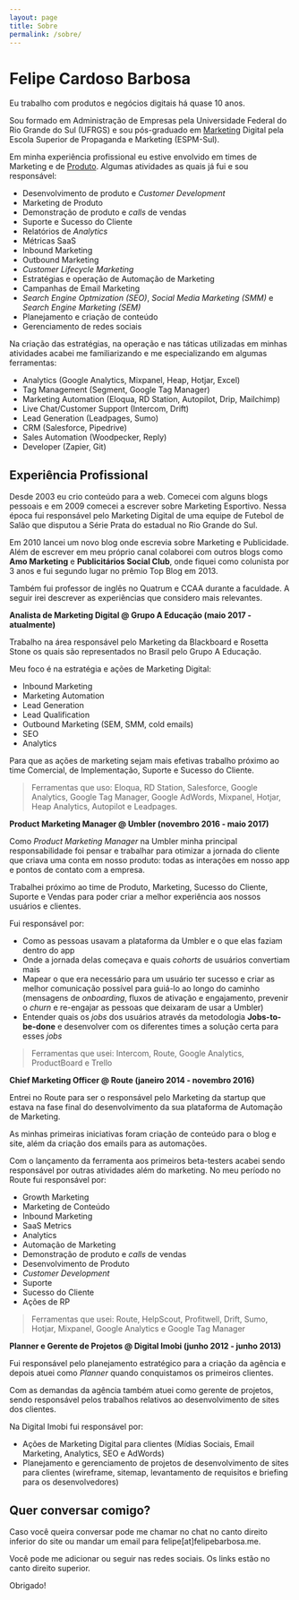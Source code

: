 ```yaml
---
layout: page
title: Sobre
permalink: /sobre/
---
```


# Felipe Cardoso Barbosa

Eu trabalho com produtos e negócios digitais há quase 10 anos.

Sou formado em Administração de Empresas pela Universidade Federal do Rio Grande do Sul (UFRGS) e sou pós-graduado em [Marketing](/marketing/) Digital pela Escola Superior de Propaganda e Marketing (ESPM-Sul).

Em minha experiência profissional eu estive envolvido em times de Marketing e de [Produto](/produto/). Algumas atividades as quais já fui e sou responsável:

- Desenvolvimento de produto e *Customer Development*
- Marketing de Produto
- Demonstração de produto e *calls* de vendas
- Suporte e Sucesso do Cliente
- Relatórios de *Analytics*
- Métricas SaaS
- Inbound Marketing
- Outbound Marketing
- *Customer Lifecycle Marketing*
- Estratégias e operação de Automação de Marketing
- Campanhas de Email Marketing
- *Search Engine Optmization (SEO)*, *Social Media Marketing (SMM)* e *Search Engine Marketing (SEM)*
- Planejamento e criação de conteúdo
- Gerenciamento de redes sociais

Na criação das estratégias, na operação e nas táticas utilizadas em minhas atividades acabei me familiarizando e me especializando em algumas ferramentas:

- Analytics (Google Analytics, Mixpanel, Heap, Hotjar, Excel)
- Tag Management (Segment, Google Tag Manager)
- Marketing Automation (Eloqua, RD Station, Autopilot, Drip, Mailchimp)
- Live Chat/Customer Support (Intercom, Drift)
- Lead Generation (Leadpages, Sumo)
- CRM (Salesforce, Pipedrive)
- Sales Automation (Woodpecker, Reply)
- Developer (Zapier, Git)

## Experiência Profissional

Desde 2003 eu crio conteúdo para a web. Comecei com alguns blogs pessoais e em 2009 comecei a escrever sobre Marketing Esportivo. Nessa época fui responsável pelo Marketing Digital de uma equipe de Futebol de Salão que disputou a Série Prata do estadual no Rio Grande do Sul. 

Em 2010 lancei um novo blog onde escrevia sobre Marketing e Publicidade. Além de escrever em meu próprio canal colaborei com outros blogs como **Amo Marketing** e **Publicitários Social Club**, onde fiquei como colunista por 3 anos e fui segundo lugar no prêmio Top Blog em 2013.

Também fui professor de inglês no Quatrum e CCAA durante a faculdade. A seguir irei descrever as experiências que considero mais relevantes.

**Analista de Marketing Digital @ Grupo A Educação (maio 2017 - atualmente)**

Trabalho na área responsável pelo Marketing da Blackboard e Rosetta Stone os quais são representados no Brasil pelo Grupo A Educação.

Meu foco é na estratégia e ações de Marketing Digital:

- Inbound Marketing
- Marketing Automation
- Lead Generation
- Lead Qualification
- Outbound Marketing (SEM, SMM, cold emails)
- SEO
- Analytics

Para que as ações de marketing sejam mais efetivas trabalho próximo ao time Comercial, de Implementação, Suporte e Sucesso do Cliente.

> Ferramentas que uso: Eloqua, RD Station, Salesforce, Google Analytics, Google Tag Manager, Google AdWords, Mixpanel, Hotjar, Heap Analytics, Autopilot e Leadpages. 

**Product Marketing Manager @ Umbler (novembro 2016 - maio 2017)**

Como *Product Marketing Manager* na Umbler minha principal responsabilidade foi pensar e trabalhar para otimizar a jornada do cliente que criava uma conta em nosso produto: todas as interações em nosso app e pontos de contato com a empresa.

Trabalhei próximo ao time de Produto, Marketing, Sucesso do Cliente, Suporte e Vendas para poder criar a melhor experiência aos nossos usuários e clientes.

Fui responsável por:

- Como as pessoas usavam a plataforma da Umbler e o que elas faziam dentro do app
- Onde a jornada delas começava e quais *cohorts* de usuários convertiam mais
- Mapear o que era necessário para um usuário ter sucesso e criar as melhor comunicação possível para guiá-lo ao longo do caminho (mensagens de *onboarding*, fluxos de ativação e engajamento, prevenir o *churn* e re-engajar as pessoas que deixaram de usar a Umbler)
- Entender quais os *jobs* dos usuários através da metodologia **Jobs-to-be-done** e desenvolver com os diferentes times a solução certa para esses *jobs*

> Ferramentas que usei: Intercom, Route, Google Analytics, ProductBoard e Trello

**Chief Marketing Officer @ Route (janeiro 2014 - novembro 2016)**

Entrei no Route para ser o responsável pelo Marketing da startup que estava na fase final do desenvolvimento da sua plataforma de Automação de Marketing.

As minhas primeiras iniciativas foram criação de conteúdo para o blog e site, além da criação dos emails para as automações.

Com o lançamento da ferramenta aos primeiros beta-testers acabei sendo responsável por outras atividades além do marketing. No meu período no Route fui responsável por:

- Growth Marketing
- Marketing de Conteúdo
- Inbound Marketing
- SaaS Metrics
- Analytics
- Automação de Marketing
- Demonstração de produto e *calls* de vendas
- Desenvolvimento de Produto
- *Customer Development*
- Suporte
- Sucesso do Cliente
- Ações de RP

> Ferramentas que usei: Route, HelpScout, Profitwell, Drift, Sumo, Hotjar, Mixpanel, Google Analytics e Google Tag Manager

**Planner e Gerente de Projetos @ Digital Imobi (junho 2012 - junho 2013)**

Fui responsável pelo planejamento estratégico para a criação da agência e depois atuei como *Planner* quando conquistamos os primeiros clientes.

Com as demandas da agência também atuei como gerente de projetos, sendo responsável pelos trabalhos relativos ao desenvolvimento de sites dos clientes.

Na Digital Imobi fui responsável por:

- Ações de Marketing Digital para clientes (Mídias Sociais, Email Marketing, Analytics, SEO e AdWords)
- Planejamento e gerenciamento de projetos de desenvolvimento de sites para clientes (wireframe, sitemap, levantamento de requisitos e briefing para os desenvolvedores)

## Quer conversar comigo?

Caso você queira conversar pode me chamar no chat no canto direito inferior do site ou mandar um email para felipe[at]felipebarbosa.me.

Você pode me adicionar ou seguir nas redes sociais. Os links estão no canto direito superior.

Obrigado! 
